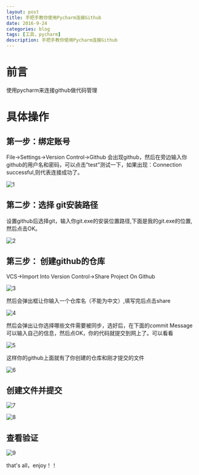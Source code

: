 ```yaml
---
layout: post
title: 手把手教你使用Pycharm连接Github
date: 2016-9-24
categories: blog
tags: [工具，pycharm]
description: 手把手教你使用Pycharm连接Github
---
```


# 前言

使用pycharm来连接github做代码管理

# 具体操作

## 第一步：绑定账号

File->Settings->Version Control->Github
会出现github，然后在旁边输入你github的用户名和密码，可以点击”test”测试一下，如果出现：Connection successful,则代表连接成功了。

![1](http://7xwp9m.com1.z0.glb.clouddn.com/2016-9-24-pycharm-github.png_jixuege)

## 第二步：选择 git安装路径

设置github后选择git，输入你git.exe的安装位置路径,下面是我的git.exe的位置,然后点击OK。

![2](http://7xwp9m.com1.z0.glb.clouddn.com/2016-9-24-git地址.png_jixuege)

## 第三步： 创建github的仓库

VCS->Import Into Version Control->Share Project On Github

![3](http://7xwp9m.com1.z0.glb.clouddn.com/2016-9-24-github仓库.png_jixuege)

然后会弹出框让你输入一个仓库名（不能为中文）,填写完后点击share

![4](http://7xwp9m.com1.z0.glb.clouddn.com/2016-9-24-仓库名.png_jixuege)

然后会弹出让你选择哪些文件需要被同步，选好后，在下面的commit Message可以输入自己的信息，然后点OK，你的代码就提交到网上了。可以看看

![5](http://7xwp9m.com1.z0.glb.clouddn.com/2016-9-24-commit.png_jixuege)

这样你的github上面就有了你创建的仓库和刚才提交的文件

![6](http://7xwp9m.com1.z0.glb.clouddn.com/2016-9-24-git仓库.png_jixuege)

## 创建文件并提交

![7](http://7xwp9m.com1.z0.glb.clouddn.com/2016-9-24-推送测试.png_jixuege)


![8](http://7xwp9m.com1.z0.glb.clouddn.com/2016-9-24-推送确定.png_jixuege)

## 查看验证

![9](http://7xwp9m.com1.z0.glb.clouddn.com/2016-9-24-验证.png_jixuege)

that's all，enjoy！！